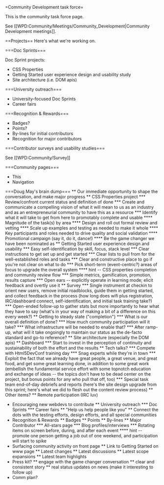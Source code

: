 =Community Development task force=

This is the community task force page.

See [[WPD:Community/Meetings/Community_Development|Community Development meetings]].

==Projects==
Here's what we're working on.

===Doc Sprints===

Doc Sprint projects:
* CSS Properties
* Getting Started user experience design and usability study
* Site architecture (i.e. DOM apis)

===University outreach===

* University-focused Doc Sprints
* Career fairs

===Recognition & Rewards===

* Badges?
* Points?
* By-lines for initial contributors
* Recognition for major contributors

===Contributor surveys and usability studies===

See [[WPD:Community/Survey]]

===Community pages===

* This
* Navigation

===Doug May's brain dump===
** Our immediate opportunity to shape the conversation, and make major progress
** CSS Properties project
*** Review/confront current status and definition of done
*** Create and communicate a compelling vision of what it will mean to us as an industry and as an entrepreneurial community to have this as a resource
*** Identify what it will take to get from here to promotably complete and usable
**** Magnitude of the task(s) by area
**** Design and roll out formal review and vetting
**** Scale up examples and testing as needed to make it whole
**** Key participants and roles needed to drive quality and social validation
**** Promotional campaign (say it, do it, dance!)
**** Be the game changer we have been nominated as
** Getting Started user experience design and usability
*** Easy self-identification by skill, focus, stack level
*** Clear instructions to get set up and get started
*** Clear lists to pull from for the well-established roles and tasks
*** Clear and constructive place to go if you're not clear on what to do
*** Pick short-term (event-centric?) areas of focus to upgrade the overall system
**** hint -- CSS properties completion and community review flow
*** Simple metrics, gamification, promotion, results capture
*** Open ears -- explicitly operate in learning mode; elicit feedback and overtly use it
** Survey
*** Single instrument at checkin to orient new users, remove initial roadblocks, guide them in getting started, and collect feedback in the process (how long does wifi plus registration, IRC/dashboard connect, self-identification, and initial task training take?)
*** Open-ended follow-up to gather stats but more importantly to hear what they have to say (what's in your way of making a bit of a difference on this every week?)
** Getting to steady state ("completion"}
*** What is our overall definition of done?
*** How much community participation will it take?
*** What infrastructure will be needed to enable that?
*** After ramp-up, what will it take ongoingly to maintain our status as the de-facto standard and go-to reference?
** Site architecture (especially the DOM apis)
** Dashboard
*** Start to invest in the perception of continuity and sustainability of both the effort and the results
** Tech talks?
*** Compete with Html5DevConf training day
*** Snag experts while they're in town
*** Exploit the fact that we already have great people, a great venue, and great food, and get some great learning done, in addition to some great work (embellish the fundamental service effort with some topnotch education and exchange of ideas -- the topics don't have to be dead center on the project, but bonus points for any who pull that off, too)
*** Special task team end-of-day debriefs and reports (here's the site design upgrade from this sprint; here's what we did to flesh out the content review process)
** Other items?
** Remote participation (IRC luv)
* Encouraging new webdevs to contribute
** University outreach
*** Doc Sprints
*** Career fairs
** "Help us help people like you"
** Connect the dots with the testing efforts, design efforts, and all special communities
* Recognition & Rewards
** Badges
** Points
** By-lines
** Major Contributor 
*** All-stars page
*** Blog profiles/interviews 
*** Rotating items on screen before, during, and after each event
**** hint -- promote one person getting a job out of one weekend, and participation will start to spike
* Surfacing community activity on front page
** Link to Getting Started on www page
** Latest changes
** Latest discussions
** Latest scope expansions
** Latest team highlights
* Press kit?
** engage with the game changer conversation
** clear and consistent story
** real status updates on news (make it interesting to follow up)
* Comm plan?